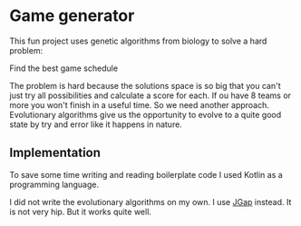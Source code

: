 # Game generator

This fun project uses genetic algorithms from biology to solve a hard problem:

Find the best game schedule

The problem is hard because the solutions space is so big that you can't just try all possibilities and calculate a score for each. If ou have 8 teams or more
you won't finish in a useful time. So we need another approach. Evolutionary algorithms give us the opportunity to evolve to a quite good state by try and error
like it happens in nature.

## Implementation

To save some time writing and reading boilerplate code I used Kotlin as a programming language.

I did not write the evolutionary algorithms on my own. I use [JGap](http://jgap.sourceforge.net/) instead. It is not very hip. But it works quite well.